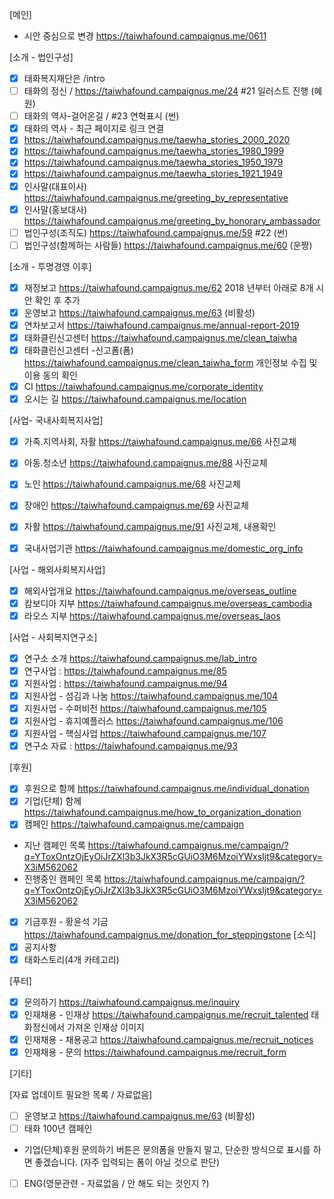 [메인]
- 시안 중심으로 변경 https://taiwhafound.campaignus.me/0611

[소개 - 법인구성]

- [x] 태화복지재단은 /intro
- [ ] 태화의 정신 / https://taiwhafound.campaignus.me/24 #21  일러스트 진행 (혜원)
- [ ] 태화의 역사-걸어온길 / #23 연혁표시 (썬)
- [x] 태화의 역사 - 최근 페이지로 링크 연결
- [x] https://taiwhafound.campaignus.me/taewha_stories_2000_2020
- [x] https://taiwhafound.campaignus.me/taewha_stories_1980_1999
- [x] https://taiwhafound.campaignus.me/taewha_stories_1950_1979
- [x] https://taiwhafound.campaignus.me/taewha_stories_1921_1949
- [x] 인사말(대표이사) https://taiwhafound.campaignus.me/greeting_by_representative
- [x] 인사말(홍보대사) https://taiwhafound.campaignus.me/greeting_by_honorary_ambassador
- [ ] 법인구성(조직도) https://taiwhafound.campaignus.me/59 #22  (썬)
- [ ] 법인구성(함께하는 사람들) https://taiwhafound.campaignus.me/60 (운짱)

[소개 - 투명경영 이후]
- [x] 재정보고 https://taiwhafound.campaignus.me/62 2018 년부터 아래로 8개 시안 확인 후 추가
- [x] 운영보고 https://taiwhafound.campaignus.me/63 (비활성)
- [x] 연차보고서 https://taiwhafound.campaignus.me/annual-report-2019
- [x] 태화클린신고센터 https://taiwhafound.campaignus.me/clean_taiwha
- [x] 태화클린신고센터 -신고폼(폼) https://taiwhafound.campaignus.me/clean_taiwha_form 개인정보 수집 및 이용 동의 확인
- [x] CI https://taiwhafound.campaignus.me/corporate_identity
- [x] 오시는 길 https://taiwhafound.campaignus.me/location

[사업- 국내사회복지사업] 
- [x] 가족.지역사회, 자활 https://taiwhafound.campaignus.me/66 사진교체
- [x] 아동.청소년 https://taiwhafound.campaignus.me/88 사진교체
- [x] 노인 https://taiwhafound.campaignus.me/68 사진교체
- [x] 장애인 https://taiwhafound.campaignus.me/69 사진교체
- [x] 자활 https://taiwhafound.campaignus.me/91 사진교체, 내용확인
- [x] 국내사업기관 https://taiwhafound.campaignus.me/domestic_org_info


[사업 - 해외사회복지사업]
- [x] 해외사업개요 https://taiwhafound.campaignus.me/overseas_outline
- [x] 캄보디아 지부 https://taiwhafound.campaignus.me/overseas_cambodia
- [x] 라오스 지부 https://taiwhafound.campaignus.me/overseas_laos

[사업 - 사회복지연구소]
- [x] 연구소 소개 https://taiwhafound.campaignus.me/lab_intro 
- [x] 연구사업 : https://taiwhafound.campaignus.me/85
- [x] 지원사업 : https://taiwhafound.campaignus.me/94
- [x] 지원사업 - 섬김과 나눔 https://taiwhafound.campaignus.me/104
- [x] 지원사업 - 수퍼비전 https://taiwhafound.campaignus.me/105
- [x] 지원사업 - 휴지예플러스 https://taiwhafound.campaignus.me/106
- [x] 지원사업 - 핵심사업 https://taiwhafound.campaignus.me/107
- [x] 연구소 자료 : https://taiwhafound.campaignus.me/93

[후원]
- [x] 후원으로 함께 https://taiwhafound.campaignus.me/individual_donation 
- [x] 기업(단체) 함께 https://taiwhafound.campaignus.me/how_to_organization_donation
- [x] 캠페인 https://taiwhafound.campaignus.me/campaign
- 지난 캠페인 목록 https://taiwhafound.campaignus.me/campaign/?q=YToxOntzOjEyOiJrZXl3b3JkX3R5cGUiO3M6MzoiYWxsIjt9&category=X3iM562062
- 진행중인 캠페인 목록 https://taiwhafound.campaignus.me/campaign/?q=YToxOntzOjEyOiJrZXl3b3JkX3R5cGUiO3M6MzoiYWxsIjt9&category=X3iM562062
- [x] 기금후원 - 황윤석 기금 https://taiwhafound.campaignus.me/donation_for_steppingstone
[소식]
- [x] 공지사항
- [x] 태화스토리(4개 카테고리)

[푸터]
- [x] 문의하기 https://taiwhafound.campaignus.me/inquiry
- [x] 인재채용 -  인재상  https://taiwhafound.campaignus.me/recruit_talented 태화정신에서 가져온 인재상 이미지
- [x] 인재채용 -  채용공고  https://taiwhafound.campaignus.me/recruit_notices
- [x] 인재채용 - 문의 https://taiwhafound.campaignus.me/recruit_form

[기타]


[자료 업데이트 필요한 목록 / 자료없음]
- [ ] 운영보고 https://taiwhafound.campaignus.me/63 (비활성)
- [ ] 태화 100년 캠페인
- 기업(단체)후원 문의하기 버튼은 문의폼을 만들지 말고, 단순한 방식으로 표시를 하면 좋겠습니다. (자주 입력되는 폼이 아닐 것으로 판단)
- [ ] ENG(영문관련 - 자료없음 / 안 해도 되는 것인지 ?)

